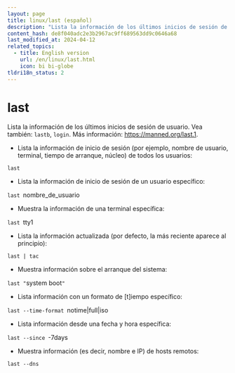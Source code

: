 ```yaml
---
layout: page
title: linux/last (español)
description: "Lista la información de los últimos inicios de sesión de usuario."
content_hash: de8f040adc2e3b2967ac9ff689563dd9c0646a68
last_modified_at: 2024-04-12
related_topics:
  - title: English version
    url: /en/linux/last.html
    icon: bi bi-globe
tldri18n_status: 2
---
```

# last

Lista la información de los últimos inicios de sesión de usuario.
Vea también: `lastb`, `login`.
Más información: <https://manned.org/last.1>.

- Lista la información de inicio de sesión (por ejemplo, nombre de usuario, terminal, tiempo de arranque, núcleo) de todos los usuarios:

`last`

- Lista la información de inicio de sesión de un usuario específico:

`last `<span class="tldr-var badge badge-pill bg-dark-lm bg-white-dm text-white-lm text-dark-dm font-weight-bold">nombre_de_usuario</span>

- Muestra la información de una terminal específica:

`last `<span class="tldr-var badge badge-pill bg-dark-lm bg-white-dm text-white-lm text-dark-dm font-weight-bold">tty1</span>

- Lista la información actualizada (por defecto, la más reciente aparece al principio):

`last | tac`

- Muestra información sobre el arranque del sistema:

`last "`<span class="tldr-var badge badge-pill bg-dark-lm bg-white-dm text-white-lm text-dark-dm font-weight-bold">system boot</span>`"`

- Lista información con un formato de [t]iempo específico:

`last --time-format `<span class="tldr-var badge badge-pill bg-dark-lm bg-white-dm text-white-lm text-dark-dm font-weight-bold">notime|full|iso</span>

- Lista información desde una fecha y hora específica:

`last --since `<span class="tldr-var badge badge-pill bg-dark-lm bg-white-dm text-white-lm text-dark-dm font-weight-bold">-7days</span>

- Muestra información (es decir, nombre e IP) de hosts remotos:

`last --dns`
